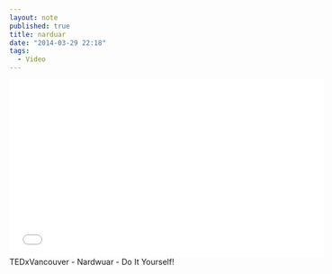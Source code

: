 ```yaml
---
layout: note
published: true
title: narduar
date: "2014-03-29 22:18"
tags: 
  - Video
---
```


<div class="flex-video vimeo"><iframe width="560" height="315" src="//www.youtube-nocookie.com/embed/HkSUazeI2nM" frameborder="0" allowfullscreen></iframe></div>
TEDxVancouver - Nardwuar - Do It Yourself!
